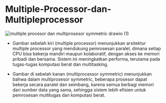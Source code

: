 # Multiple-Processor-dan-Multipleprocessor

![multiple procesor dan multiprosesor symmetric drawio (1)](https://github.com/user-attachments/assets/19293777-ed63-4b1e-9164-d326f41f696a)

* Gambar sebelah kiri (multiple processor) menunjukkan arsitektur multiple processor yang mendukung pemrosesan paralel, dimana setiap CPU bisa bekerja mandiri maupun kolaboratif, dengan akses ke memori pribadi dan bersama. Sistem ini meningkatkan performa, terutama pada tugas-tugas komputasi berat dan multitasking.

* Gambar di sebelah kanan (multiprocessor symmetric) menunjukkan bahwa dalam multiprosesor symmetric, beberapa prosesor dapat bekerja secara paralel dan seimbang, karena semua berbagi memori dari sumber data yang sama, sehingga sistem lebih efisien untuk pemrosesan multitugas dan komputasi berat.
